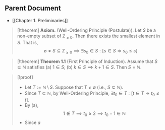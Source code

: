 
## Parent Document
- [[Chapter 1. Preliminaries]]

> [!theorem] **Axiom.** (Well-Ordering Principle (Postulate)).
> Let $S$ be a non-empty subset of $\mathbb{Z}_{\geq 0}$. Then there exists the smallest element in $S$. That is, 
> $$
> \emptyset\neq S\subseteq\mathbb{Z}_{\geq 0}\implies \exists s_0\in S:[s\in S\Rightarrow s_0\leq s]
> $$



> [!theorem] **Theorem 1.1** (First Principle of Induction).
> Assume that $S\subseteq\mathbb{N}$ satisfies
> 	(a) $1\in S$;
> 	(b) $k\in S\implies k+1\in S$.
> Then $S=\mathbb{N}$.

> [!proof]
> - Let $T:=\mathbb{N}\setminus S$. Suppose that $T\neq\emptyset$ (i.e., $S\subsetneq\mathbb{N}$).
> - SInce $T\subseteq\mathbb{N}$, by Well-Ordering Principle, $\exists t_0\in T:[t\in T\Rightarrow t_0\leq t]$.
> - By (a), 
> $$
> 1\notin T\implies t_0\geq 2\implies t_0-1\in\mathbb{N}
> $$
> - Since $a$















